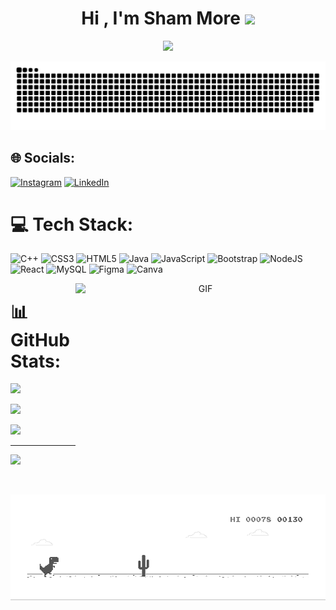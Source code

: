  <h1 align="center">Hi , I'm Sham More <img src="https://media.giphy.com/media/hvRJCLFzcasrR4ia7z/giphy.gif" width="35"></h1>
<p align="center">
  <a href="https://github.com/DenverCoder1/readme-typing-svg"><img src="https://readme-typing-svg.herokuapp.com?lines=Computer+Science+Student;DS%20|%20Algorithms%20|%20OOP%20;Competitive+Programmer;Always%20learning%20new%20things&center=true&width=500&height=50"></a>
</p>

<div align="center">
  <a href="https://1999azzar.github.io/1999AZZAR/">
  <img  src="https://github.com/1999AZZAR/1999AZZAR/blob/main/resources/img/grid-snake.svg"
       alt="snake" /></a>
</div>

## 🌐 Socials:
[![Instagram](https://img.shields.io/badge/Instagram-%23E4405F.svg?logo=Instagram&logoColor=white)](https://instagram.com/its_sham97) [![LinkedIn](https://img.shields.io/badge/LinkedIn-%230077B5.svg?logo=linkedin&logoColor=white)](https://linkedin.com/in/sgmore456) 

# 💻 Tech Stack:
![C++](https://img.shields.io/badge/c++-%2300599C.svg?style=plastic&logo=c%2B%2B&logoColor=white) ![CSS3](https://img.shields.io/badge/css3-%231572B6.svg?style=plastic&logo=css3&logoColor=white) ![HTML5](https://img.shields.io/badge/html5-%23E34F26.svg?style=plastic&logo=html5&logoColor=white) ![Java](https://img.shields.io/badge/java-%23ED8B00.svg?style=plastic&logo=java&logoColor=white) ![JavaScript](https://img.shields.io/badge/javascript-%23323330.svg?style=plastic&logo=javascript&logoColor=%23F7DF1E) ![Bootstrap](https://img.shields.io/badge/bootstrap-%23563D7C.svg?style=plastic&logo=bootstrap&logoColor=white) ![NodeJS](https://img.shields.io/badge/node.js-6DA55F?style=plastic&logo=node.js&logoColor=white) ![React](https://img.shields.io/badge/react-%2320232a.svg?style=plastic&logo=react&logoColor=%2361DAFB) ![MySQL](https://img.shields.io/badge/mysql-%2300f.svg?style=plastic&logo=mysql&logoColor=white) 	![Figma](https://img.shields.io/badge/figma-%23F24E1E.svg?style=plastic&logo=figma&logoColor=white) ![Canva](https://img.shields.io/badge/Canva-%2300C4CC.svg?style=plastic&logo=Canva&logoColor=white)

 <a target="_blank" align="center">
  <img align="right"  bottom="500"  height="300" width="400" alt="GIF" src="https://media.giphy.com/media/SWoSkN6DxTszqIKEqv/giphy.gif">
</a>
 
# 📊 GitHub Stats:
![](https://github-readme-stats.vercel.app/api?username=Sham-More&theme=nightowl&hide_border=false&include_all_commits=false&count_private=false)<br/>


![](https://github-readme-streak-stats.herokuapp.com/?user=Sham-More&theme=nightowl&hide_border=false)<br/>

![](https://github-readme-stats.vercel.app/api/top-langs/?username=Sham-More&theme=nightowl&hide_border=false&include_all_commits=false&count_private=false&layout=compact)

 

---
[![](https://visitcount.itsvg.in/api?id=Sham-More&icon=6&color=0)](https://visitcount.itsvg.in)
 
  <br/>
  
  ![Dino](https://raw.githubusercontent.com/wangningkai/wangningkai/master/assets/dino.gif)

 
  
